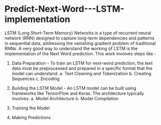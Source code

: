 # Predict-Next-Word---LSTM-implementation
LSTM (Long Short-Term Memory) Networks is a type of recurrent neural network (RNN) designed to capture long-term dependencies and patterns in sequential data, addressing the vanishing gradient problem of traditional RNNs. A very good way to understand the working of LSTM is the implementation of the Next Word prediction.
This work involves steps like - 
1. Data Preparation - To train an LSTM for next-word prediction, the text data must be preprocessed and prepared in a specific format that the model can understand.
   a. Text Cleaning and Tokenization
   b. Creating Sequences
   c. Encoding

2. Building the LSTM Model - An LSTM model can be built using frameworks like TensorFlow and Keras. The architecture typically involves:
   a. Model Architecture
   b. Model Compilation

3. Training the Model
4. Making Predictions

